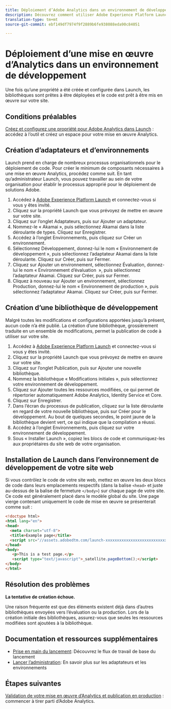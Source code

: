 ```yaml
---
title: Déploiement d’Adobe Analytics dans un environnement de développement
description: Découvrez comment utiliser Adobe Experience Platform Launch pour déployer Adobe Analytics dans votre environnement de développement.
translation-type: tm+mt
source-git-commit: ebf149df7974f9f2889b6fe938088eda90c84051

---
```



# Déploiement d’une mise en œuvre d’Analytics dans un environnement de développement

Une fois qu’une propriété a été créée et configurée dans Launch, les bibliothèques sont prêtes à être déployées et le code est prêt à être mis en œuvre sur votre site.

## Conditions préalables

[Créez et configurez une propriété pour Adobe Analytics dans Launch](create-analytics-property.md) : accédez à l’outil et créez un espace pour votre mise en œuvre Analytics.

## Création d’adaptateurs et d’environnements

Launch prend en charge de nombreux processus organisationnels pour le déploiement de code. Pour créer le minimum de composants nécessaires à une mise en œuvre Analytics, procédez comme suit. En tant qu’administrateur Launch, vous pouvez travailler au sein de votre organisation pour établir le processus approprié pour le déploiement de solutions Adobe.

1. Accédez à [Adobe Experience Platform Launch](https://launch.adobe.com) et connectez-vous si vous y êtes invité.
2. Cliquez sur la propriété Launch que vous prévoyez de mettre en œuvre sur votre site.
3. Cliquez sur l’onglet Adaptateurs, puis sur Ajouter un adaptateur.
4. Nommez-le « Akamai », puis sélectionnez Akamai dans la liste déroulante de types. Cliquez sur Enregistrer.
5. Accédez à l’onglet Environnements, puis cliquez sur Créer un environnement.
6. Sélectionnez Développement, donnez-lui le nom « Environnement de développement », puis sélectionnez l’adaptateur Akamai dans la liste déroulante. Cliquez sur Créer, puis sur Fermer.
7. Cliquez sur Ajouter un environnement, sélectionnez Évaluation, donnez-lui le nom « Environnement d’évaluation  », puis sélectionnez l’adaptateur Akamai. Cliquez sur Créer, puis sur Fermer.
8. Cliquez à nouveau sur Ajouter un environnement, sélectionnez Production, donnez-lui le nom « Environnement de production », puis sélectionnez l’adaptateur Akamai. Cliquez sur Créer, puis sur Fermer.

## Création d’une bibliothèque de développement

Malgré toutes les modifications et configurations apportées jusqu’à présent, aucun code n’a été publié. La création d’une bibliothèque, grossièrement traduite en un ensemble de modifications, permet la publication de code à utiliser sur votre site.

1. Accédez à [Adobe Experience Platform Launch](https://launch.adobe.com) et connectez-vous si vous y êtes invité.
2. Cliquez sur la propriété Launch que vous prévoyez de mettre en œuvre sur votre site.
3. Cliquez sur l’onglet Publication, puis sur Ajouter une nouvelle bibliothèque.
4. Nommez la bibliothèque « Modifications initiales », puis sélectionnez votre environnement de développement.
5. Cliquez sur Ajouter toutes les ressources modifiées, ce qui permet de répertorier automatiquement Adobe Analytics, Identity Service et Core.
6. Cliquez sur Enregistrer.
7. Dans l’écran du processus de publication, cliquez sur la liste déroulante en regard de votre nouvelle bibliothèque, puis sur Créer pour le développement. Au bout de quelques secondes, le point jaune de la bibliothèque devient vert, ce qui indique que la compilation a réussi.
8. Accédez à l’onglet Environnements, puis cliquez sur votre environnement de développement.
9. Sous « Installer Launch », copiez les blocs de code et communiquez-les aux propriétaires du site web de votre organisation.

## Installation de Launch dans l’environnement de développement de votre site web

Si vous contrôlez le code de votre site web, mettez en œuvre les deux blocs de code dans leurs emplacements respectifs (dans la balise `<head>` et juste au-dessus de la balise de fermeture `</body>`) sur chaque page de votre site. Ce code est généralement placé dans le modèle global du site. Une page vierge contenant uniquement le code de mise en œuvre se présenterait comme suit :

```html
<!doctype html>
<html lang="en">
<head>
  <meta charset="utf-8">
  <title>Example page</title>
  <script src="//assets.adobedtm.com/launch-xxxxxxxxxxxxxxxxxxxxxxxxxxxxxxxxxx-development.min.js"></script>
</head>
<body>
   <p>This is a test page.</p>
   <script type="text/javascript">_satellite.pageBottom();</script>
</body>
</html>
```

## Résolution des problèmes

**La tentative de création échoue.**

Une raison fréquente est que des éléments existent déjà dans d’autres bibliothèques envoyées vers l’évaluation ou la production. Lors de la création initiale des bibliothèques, assurez-vous que seules les ressources modifiées sont ajoutées à la bibliothèque.

## Documentation et ressources supplémentaires

- [Prise en main du lancement](https://docs.adobelaunch.com/getting-started): Découvrez le flux de travail de base du lancement
- [Lancer l’administration](https://docs.adobelaunch.com/administration): En savoir plus sur les adaptateurs et les environnements

## Étapes suivantes

[Validation de votre mise en œuvre d’Analytics et publication en production](validate-publish-prod.md) : commencer à tirer parti d’Adobe Analytics.
